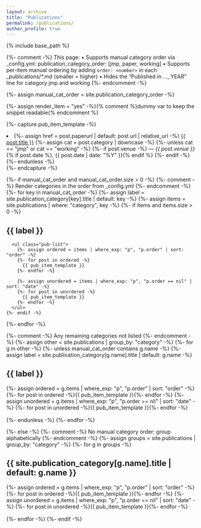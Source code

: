 ```yaml
---
layout: archive
title: "Publications"
permalink: /publications/
author_profile: true
---
```


{% include base_path %}

{%- comment -%}
This page:
• Supports manual category order via _config.yml: publication_category_order: [jmp, paper, working]
• Supports per-item manual ordering by adding `order: <number>` in each _publications/*.md (smaller = higher)
• Hides the “Published in …, YEAR” line for category jmp and working
{%- endcomment -%}

<style>
  /* light spacing; optional */
  ul.pub-list { list-style: none; margin: 0 0 1rem 0; padding: 0; }
  ul.pub-list li { margin: 0 0 .75rem 0; }
</style>

{%- assign manual_cat_order = site.publication_category_order -%}

{%- assign render_item = "yes" -%}{% comment %}dummy var to keep the snippet readable{% endcomment %}

{%- capture pub_item_template -%}
<li class="pub-item">
  {%- assign href = post.paperurl | default: post.url | relative_url -%}
  <a href="{{ href }}">{{ post.title }}</a>
  {%- assign cat = post.category | downcase -%}
  {%- unless cat == "jmp" or cat == "working" -%}
    {%- if post.venue -%}
      — <em>{{ post.venue }}</em>{% if post.date %}, {{ post.date | date: "%Y" }}{% endif %}
    {%- endif -%}
  {%- endunless -%}
</li>
{%- endcapture -%}

{%- if manual_cat_order and manual_cat_order.size > 0 -%}
  {%- comment -%} Render categories in the order from _config.yml {%- endcomment -%}
  {%- for key in manual_cat_order -%}
    {%- assign label = site.publication_category[key].title | default: key -%}
    {%- assign items = site.publications | where: "category", key -%}
    {%- if items and items.size > 0 -%}
      <h2 id="{{ key | slugify }}">{{ label }}</h2>

      <ul class="pub-list">
        {%- assign ordered = items | where_exp: "p", "p.order" | sort: "order" -%}
        {%- for post in ordered -%}
          {{ pub_item_template }}
        {%- endfor -%}

        {%- assign unordered = items | where_exp: "p", "p.order == nil" | sort: "date" -%}
        {%- for post in unordered -%}
          {{ pub_item_template }}
        {%- endfor -%}
      </ul>
    {%- endif -%}
  {%- endfor -%}

  {%- comment -%} Any remaining categories not listed {%- endcomment -%}
  {%- assign other = site.publications | group_by: "category" -%}
  {%- for g in other -%}
    {%- unless manual_cat_order contains g.name -%}
      {%- assign label = site.publication_category[g.name].title | default: g.name -%}
      <h2 id="{{ g.name | slugify }}">{{ label }}</h2>
      <ul class="pub-list">
        {%- assign ordered = g.items | where_exp: "p", "p.order" | sort: "order" -%}
        {%- for post in ordered -%}{{ pub_item_template }}{%- endfor -%}
        {%- assign unordered = g.items | where_exp: "p", "p.order == nil" | sort: "date" -%}
        {%- for post in unordered -%}{{ pub_item_template }}{%- endfor -%}
      </ul>
    {%- endunless -%}
  {%- endfor -%}

{%- else -%}
  {%- comment -%} No manual category order: group alphabetically {%- endcomment -%}
  {%- assign groups = site.publications | group_by: "category" -%}
  {%- for g in groups -%}
    <h2 id="{{ g.name | slugify }}">{{ site.publication_category[g.name].title | default: g.name }}</h2>
    <ul class="pub-list">
      {%- assign ordered = g.items | where_exp: "p", "p.order" | sort: "order" -%}
      {%- for post in ordered -%}{{ pub_item_template }}{%- endfor -%}
      {%- assign unordered = g.items | where_exp: "p", "p.order == nil" | sort: "date" -%}
      {%- for post in unordered -%}{{ pub_item_template }}{%- endfor -%}
    </ul>
  {%- endfor -%}
{%- endif -%}
